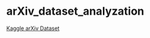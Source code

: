 # arXiv_dataset_analyzation
[Kaggle arXiv Dataset](https://www.kaggle.com/datasets/Cornell-University/arxiv)
